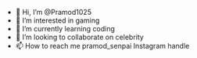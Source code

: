 - 👋 Hi, I’m @Pramod1025
- 👀 I’m interested in gaming 
- 🌱 I’m currently learning coding 
- 💞️ I’m looking to collaborate on celebrity 
- 📫 How to reach me pramod_senpai Instagram handle 

<!---
Pramod1025/Pramod1025 is a ✨ special ✨ repository because its `README.md` (this file) appears on your GitHub profile.
You can click the Preview link to take a look at your changes.
--->
